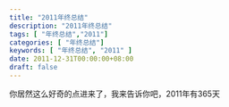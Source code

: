 ```yaml
---
title: "2011年终总结"
description: "2011年终总结"
tags: [ "年终总结","2011"]
categories: [ "年终总结"]
keywords: [ "年终总结", "2011" ]
date: 2011-12-31T00:00:00+08:00
draft: false
---
```

你居然这么好奇的点进来了，我来告诉你吧，2011年有365天